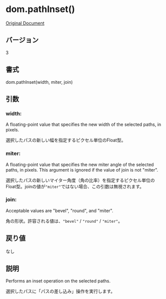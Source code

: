 # dom.pathInset()

[Original Document](http://help.adobe.com/en_US/fireworks/cs/extend/WS5b3ccc516d4fbf351e63e3d1183c94856c-7c5a.html)

## バージョン

3

## 書式

dom.pathInset(width, miter, join)

## 引数
     
### width:

A floating-point value that specifies the new width of the selected paths, in pixels. 

選択したパスの新しい幅を指定するピクセル単位のFloat型。

### miter:

A floating-point value that specifies the new miter angle of the selected paths, in pixels. This argument is ignored if the value of join is not "miter".

選択したパスの新しいマイター角度（角の比率）を指定するピクセル単位のFloat型。joinの値が```"miter"```ではない場合、この引数は無視されます。

### join:

Acceptable values are "bevel", "round", and "miter".

角の形状。許容される値は、```"bevel"``` / ```"round"``` / ```"miter"```。

## 戻り値

なし

## 説明

Performs an inset operation on the selected paths.

選択したパスに「パスの差し込み」操作を実行します。